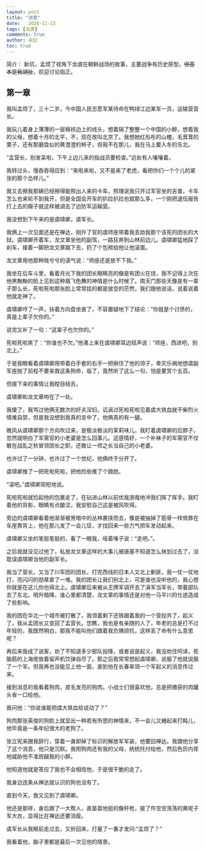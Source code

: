 ```yaml
---
layout: post
title: "消雪"
date:   2020-11-23
tags: [龙虞]
comments: true
author: 米拉
toc: true
---
```

简介： 新坑，孟烦了视角下龙虞在朝鲜战场的故事，主要战争有历史原型，~~但基本是我胡扯~~，欢迎讨论指正。  
  
  
  ## 第一章  
    
    
我叫孟烦了，三十二岁，今中国人民志愿军某待命在鸭绿江边某军一员，运输营营长。

我玩儿着身上薄薄的一层棉袄边上的线头，想着隔了整整一个中国的小醉，想着我的父母，想着十月的北平，不，现在改叫北京了。我想她红彤彤的山楂，毛茸茸的栗子，还有那磨盘似的黄澄澄的柿子，但我不在那儿，我在马上要入冬的东北。

“孟营长，别发呆啦，下午上边儿来的指战员要检查。”远处有人嚷嚷着。

我转过头，慢吞吞得应到：“来啦来啦，又不是来了老虎，看把你们一个个儿的紧张的那个怂样儿。”

我又去擦我那辆已经擦得能照出人来的卡车。照理说我只开过军官坐的吉普，卡车怎么也来轮不到我开，但是全国会开车的扒拉扒拉也就那么多，一个刚把退伍报告打上去的瘸子就这样被调去了边防军运输营。

我没想到下午来的是虞啸卿，虞军长。

我俩上一次见面还是在禅达，刚升了官的虞师座带着我去劫我那个该死的团长的大狱。虞啸卿开着车，龙文章坐他的副驾，一路狂奔到山林前边儿。虞啸卿猛地踩了刹车，接着一脚把龙文章踹下去，扔了个包袱给他让他滚蛋。

龙文章用他那种贱兮兮的语气说：“师座还是放不下我。”

我坐在后车斗里，看着月光下我的团长眼睛亮的像是有团火在烧，我不记得上次在他黑黝黝的脸上见到这种眉飞色舞的神情是什么时候了。南天门那些天像是有一辈子那么长，死啦死啦那张脸上常常挂的都是放空的茫然，我们跟他说话，说着说着他就走神了。

虞啸卿哼了一声，扶着方向盘坐直了，不容置疑地下了结论：“你就是个讨债的，真是上辈子欠你的。”

说完又补了一句：“这辈子也欠你的。”

死啦死啦笑了：“你谁也不欠。”他凑上来在虞啸卿耳边轻声说：“师座，西进吧，别北上。”

于是我眼看着虞啸卿用带着白手套的右手一把揪住了他的领子，幸灾乐祸地想虞副军座抛了前程不要来救这条狗命，临了，竟然听了这么一句，怕是要赏个五百。

但接下来的事情让我瞠目结舌。

虞啸卿和龙文章吻在了一处。

我傻了，我骂过他俩无数次的奸夫淫妇，讥讽过死啦死啦见着虞大铁血就干柴烈火情难自禁，但是我没想到我真的言中了，他俩真的有一腿。

晚风从虞啸卿那个方向吹过来，是极淡极淡的茉莉味儿，我盯着虞啸卿的后脖子，忽然就明白了军需官的小老婆是怎么回事儿。这感情好，一个补袜子的军需官不仅敢在战乱之秋冒领团长之职，还敢让一师之长当自己的小老婆。

也许过了一分钟，也许过了一个世纪，他俩终于分开了。

虞啸卿推了一把死啦死啦，把他险些推了个踉跄。

“滚吧。”虞啸卿简短地说。

死啦死啦就捡起他的包裹走了，在钻进山林以前优哉游哉地冲我们挥了挥手。我盯着他的背影，眼睛有点酸涩，我安慰自己这是被风吹得。

旁边的虞啸卿看着他渐渐被黑暗中的丛林裹挟而去，像是被抽掉了筋骨一样倚靠在车座靠背上，他在那儿发了一会儿怔，才找回来一些力气把车发动起来。

虞啸卿又坐的笔挺笔挺的，看了一眼我，哑着嗓子说：“走吧。”。

之后我就没见过他了，私放龙文章这样的大事儿被唐基不知道怎么抹划过去了，没耽误虞啸卿当他的副军长。

我当了营长，又当了川军团的团长，打完西线的日本人又北上剿匪，我一仗一仗地打，亮闪闪的勋章拿了一堆。我的团长让我们别北上，可是谁也没听他的，我心想你就是在这儿你也得北上。虞啸卿后来被从王牌军调开去了滇军当军长，带着部队去了东北。明升暗降，谁心里都清楚，龙文章的事情还是对他一马平川的仕途造成了些影响。

我的团在华北一个城市被打散了，我领着剩下还铁跟着我的一个营投共了，起义了，我从孟团长又变回了孟营长。您瞧，我也是有亲随的人了，年老的总是打不过年轻的，我既然明白，那我不能叫他们跟着我负隅顽抗，这样丢了命有什么意思呢？

再后来我成了说客，劝了不知道多少部队投降，或者说是起义，我没劝住阿译，死脑筋的上海佬放着留声机饮弹自尽了。那之后我常常想起虞啸卿，说服了他就说服了一个军。但我再也没能见上他一面，直到他在长春率领一个军起义的消息传过来。

接到消息的我看着狗肉，皮毛发亮的狗肉。小战士们很喜欢他，总是把缴获的肉罐头省一口给他。

我问他：“你说谁能把虞大铁血给说动了？”

狗肉那张英俊的狗脸上就显出一种若有所思的神情来，不一会儿又蜷起来打盹儿，他毕竟是一条年纪很大的老狗了。

张立宪来跟我辞行，穿着一身卸掉了标识的解放军军装，他要回禅达。我跟他分享了这个消息，他只是沉默。我把狗肉还有我的父母，统统托付给他，然后色厉内荏地威胁他不准觊觎我的小醉。

他知道他就是答应了我也不会相信他，于是很干脆的走了。

我身边连条从禅达就认识的狗也没有了。

直到今天，我又见到了虞啸卿。

他还是那样，身后跟了一大帮人，直苗苗地挺的像杆枪，披了件空空荡荡的黄呢子军大衣，显得比在禅达还要消瘦。

虞军长从我眼前走过去，又折回来，打量了一番才发问:“孟烦了？”

我看着他，脑子里都是最后一次见他的情景。

